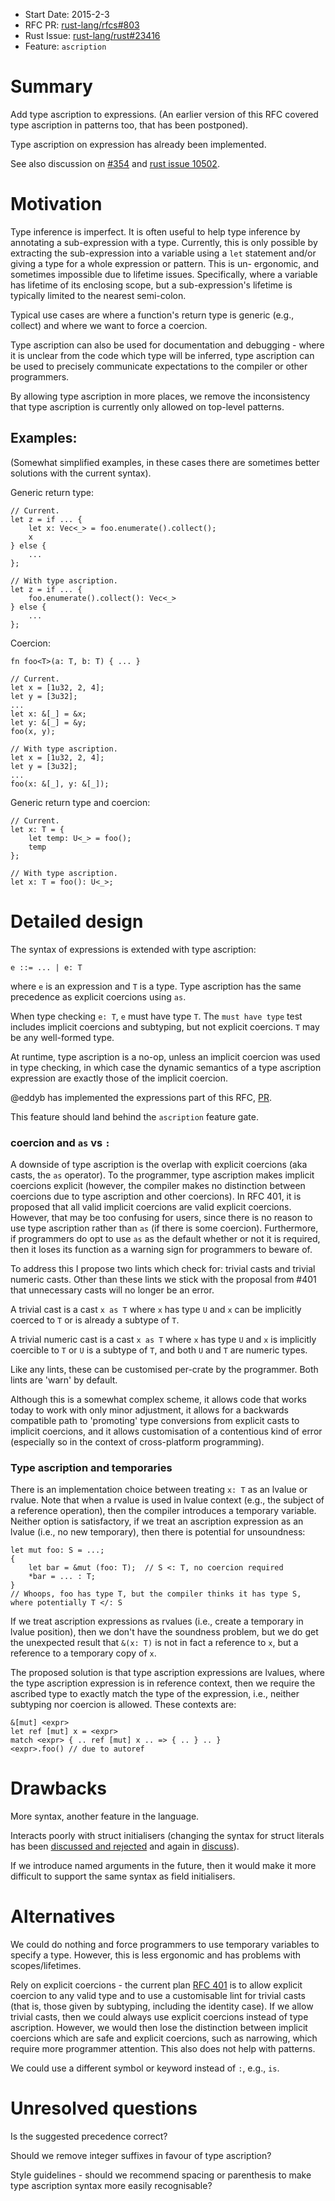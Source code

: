 - Start Date: 2015-2-3
- RFC PR: [rust-lang/rfcs#803](https://github.com/rust-lang/rfcs/pull/803)
- Rust Issue: [rust-lang/rust#23416](https://github.com/rust-lang/rust/issues/23416)
- Feature: `ascription`

# Summary

Add type ascription to expressions. (An earlier version of this RFC covered type
ascription in patterns too, that has been postponed).

Type ascription on expression has already been implemented.

See also discussion on [#354](https://github.com/rust-lang/rfcs/issues/354) and
[rust issue 10502](https://github.com/rust-lang/rust/issues/10502).


# Motivation

Type inference is imperfect. It is often useful to help type inference by
annotating a sub-expression with a type. Currently, this is only possible by
extracting the sub-expression into a variable using a `let` statement and/or
giving a type for a whole expression or pattern. This is un- ergonomic, and
sometimes impossible due to lifetime issues. Specifically, where a variable has
lifetime of its enclosing scope, but a sub-expression's lifetime is typically
limited to the nearest semi-colon.

Typical use cases are where a function's return type is generic (e.g., collect)
and where we want to force a coercion.

Type ascription can also be used for documentation and debugging - where it is
unclear from the code which type will be inferred, type ascription can be used
to precisely communicate expectations to the compiler or other programmers.

By allowing type ascription in more places, we remove the inconsistency that
type ascription is currently only allowed on top-level patterns.

## Examples:

(Somewhat simplified examples, in these cases there are sometimes better
solutions with the current syntax).

Generic return type:

```
// Current.
let z = if ... {
    let x: Vec<_> = foo.enumerate().collect();
    x
} else {
    ...
};

// With type ascription.
let z = if ... {
    foo.enumerate().collect(): Vec<_>
} else {
    ...
};
```

Coercion:

```
fn foo<T>(a: T, b: T) { ... }

// Current.
let x = [1u32, 2, 4];
let y = [3u32];
...
let x: &[_] = &x;
let y: &[_] = &y;
foo(x, y);

// With type ascription.
let x = [1u32, 2, 4];
let y = [3u32];
...
foo(x: &[_], y: &[_]);
```

Generic return type and coercion:

```
// Current.
let x: T = {
    let temp: U<_> = foo();
    temp
};

// With type ascription.
let x: T = foo(): U<_>;
```


# Detailed design

The syntax of expressions is extended with type ascription:

```
e ::= ... | e: T
```

where `e` is an expression and `T` is a type. Type ascription has the same
precedence as explicit coercions using `as`.

When type checking `e: T`, `e` must have type `T`. The `must have type` test
includes implicit coercions and subtyping, but not explicit coercions. `T` may
be any well-formed type.

At runtime, type ascription is a no-op, unless an implicit coercion was used in
type checking, in which case the dynamic semantics of a type ascription
expression are exactly those of the implicit coercion.

@eddyb has implemented the expressions part of this RFC,
[PR](https://github.com/rust-lang/rust/pull/21836).

This feature should land behind the `ascription` feature gate.


### coercion and `as` vs `:`

A downside of type ascription is the overlap with explicit coercions (aka casts,
the `as` operator). To the programmer, type ascription makes implicit coercions
explicit (however, the compiler makes no distinction between coercions due to
type ascription and other coercions). In RFC 401, it is proposed that all valid
implicit coercions are valid explicit coercions. However, that may be too
confusing for users, since there is no reason to use type ascription rather than
`as` (if there is some coercion). Furthermore, if programmers do opt to use `as`
as the default whether or not it is required, then it loses its function as a
warning sign for programmers to beware of.

To address this I propose two lints which check for: trivial casts and trivial
numeric casts. Other than these lints we stick with the proposal from #401 that
unnecessary casts will no longer be an error.

A trivial cast is a cast `x as T` where `x` has type `U` and `x` can be
implicitly coerced to `T` or is already a subtype of `T`.

A trivial numeric cast is a cast `x as T` where `x` has type `U` and `x` is
implicitly coercible to `T` or `U` is a subtype of `T`, and both `U` and `T` are
numeric types.

Like any lints, these can be customised per-crate by the programmer. Both lints
are 'warn' by default.

Although this is a somewhat complex scheme, it allows code that works today to
work with only minor adjustment, it allows for a backwards compatible path to
'promoting' type conversions from explicit casts to implicit coercions, and it
allows customisation of a contentious kind of error (especially so in the
context of cross-platform programming).


### Type ascription and temporaries

There is an implementation choice between treating `x: T` as an lvalue or
rvalue. Note that when a rvalue is used in lvalue context (e.g., the subject of
a reference operation), then the compiler introduces a temporary variable.
Neither option is satisfactory, if we treat an ascription expression as an
lvalue (i.e., no new temporary), then there is potential for unsoundness:

```
let mut foo: S = ...;
{
    let bar = &mut (foo: T);  // S <: T, no coercion required
    *bar = ... : T;
}
// Whoops, foo has type T, but the compiler thinks it has type S, where potentially T </: S
```

If we treat ascription expressions as rvalues (i.e., create a temporary in
lvalue position), then we don't have the soundness problem, but we do get the
unexpected result that `&(x: T)` is not in fact a reference to `x`, but a
reference to a temporary copy of `x`.

The proposed solution is that type ascription expressions are lvalues, where
the type ascription expression is in reference context, then we require the
ascribed type to exactly match the type of the expression, i.e., neither
subtyping nor coercion is allowed. These contexts are:

```
&[mut] <expr>
let ref [mut] x = <expr>
match <expr> { .. ref [mut] x .. => { .. } .. }
<expr>.foo() // due to autoref
```

# Drawbacks

More syntax, another feature in the language.

Interacts poorly with struct initialisers (changing the syntax for struct
literals has been [discussed and rejected](https://github.com/rust-lang/rfcs/pull/65)
and again in [discuss](http://internals.rust-lang.org/t/replace-point-x-3-y-5-with-point-x-3-y-5/198)).

If we introduce named arguments in the future, then it would make it more
difficult to support the same syntax as field initialisers.


# Alternatives

We could do nothing and force programmers to use temporary variables to specify
a type. However, this is less ergonomic and has problems with scopes/lifetimes.

Rely on explicit coercions - the current plan [RFC 401](https://github.com/rust-lang/rfcs/blob/master/text/0401-coercions.md)
is to allow explicit coercion to any valid type and to use a customisable lint
for trivial casts (that is, those given by subtyping, including the identity
case). If we allow trivial casts, then we could always use explicit coercions
instead of type ascription. However, we would then lose the distinction between
implicit coercions which are safe and explicit coercions, such as narrowing,
which require more programmer attention. This also does not help with patterns.

We could use a different symbol or keyword instead of `:`, e.g., `is`.


# Unresolved questions

Is the suggested precedence correct?

Should we remove integer suffixes in favour of type ascription?

Style guidelines - should we recommend spacing or parenthesis to make type
ascription syntax more easily recognisable?

